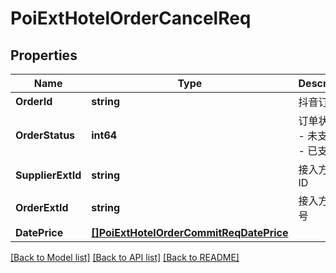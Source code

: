 # PoiExtHotelOrderCancelReq

## Properties

Name | Type | Description | Notes
------------ | ------------- | ------------- | -------------
**OrderId** | **string** | 抖音订单号 | [optional] 
**OrderStatus** | **int64** | 订单状态。0 - 未支付, 1 - 已支付 | [optional] 
**SupplierExtId** | **string** | 接入方商铺ID | [optional] 
**OrderExtId** | **string** | 接入方订单号 | [optional] 
**DatePrice** | [**[]PoiExtHotelOrderCommitReqDatePrice**](PoiExtHotelOrderCommitReq_date_price.md) |  | [optional] 

[[Back to Model list]](../README.md#documentation-for-models) [[Back to API list]](../README.md#documentation-for-api-endpoints) [[Back to README]](../README.md)


